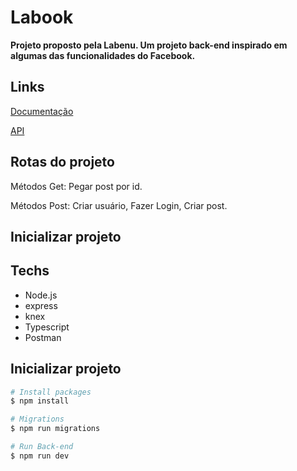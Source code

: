 # Labook

 **Projeto proposto pela Labenu. Um projeto back-end inspirado em algumas das funcionalidades do Facebook.**

## Links

 <a href="https://documenter.getpostman.com/view/19295583/UyxhonQY">Documentação</a>
 
 <a href="https://lama-lab.herokuapp.com">API</a>

## Rotas do projeto
Métodos Get: Pegar post por id.

Métodos Post: Criar usuário, Fazer Login, Criar post.

## Inicializar projeto

## Techs
- Node.js
- express
- knex
- Typescript
- Postman

## Inicializar projeto

```bash
# Install packages
$ npm install

# Migrations
$ npm run migrations

# Run Back-end
$ npm run dev
```
